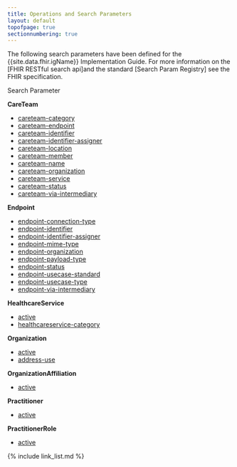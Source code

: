 ```yaml
---
title: Operations and Search Parameters
layout: default
topofpage: true
sectionnumbering: true
---
```


The following search parameters have been defined for the {{site.data.fhir.igName}} Implementation Guide.  For more information on the [FHIR RESTful search api]and the standard [Search Param Registry] see the FHIR specification.

<!-- Operations


  { % include list-simple-operationdefinitions.xhtml % }


-->

Search Parameter


**CareTeam**
  - [careteam-category](SearchParameter-argo-q-careteam-careteam-category.html)
  - [careteam-endpoint](SearchParameter-argo-q-careteam-careteam-endpoint.html)
  - [careteam-identifier](SearchParameter-argo-q-careteam-careteam-identifier.html)
  - [careteam-identifier-assigner](SearchParameter-argo-q-careteam-careteam-identifier-assigner.html)
  - [careteam-location](SearchParameter-argo-q-careteam-careteam-location.html)
  - [careteam-member](SearchParameter-argo-q-careteam-careteam-member.html)
  - [careteam-name](SearchParameter-argo-q-careteam-careteam-name.html)
  - [careteam-organization](SearchParameter-argo-q-careteam-careteam-organization.html)
  - [careteam-service](SearchParameter-argo-q-careteam-careteam-service.html)
  - [careteam-status](SearchParameter-argo-q-careteam-careteam-status.html)
  - [careteam-via-intermediary](SearchParameter-argo-q-careteam-careteam-via-intermediary.html)

**Endpoint**
  - [endpoint-connection-type](SearchParameter-argo-q-endpoint-endpoint-connection-type.html)
  - [endpoint-identifier](SearchParameter-argo-q-endpoint-endpoint-identifier.html)
  - [endpoint-identifier-assigner](SearchParameter-argo-q-endpoint-endpoint-identifier-assigner.html)
  - [endpoint-mime-type](SearchParameter-argo-q-endpoint-endpoint-mime-type.html)
  - [endpoint-organization](SearchParameter-argo-q-endpoint-endpoint-organization.html)
  - [endpoint-payload-type](SearchParameter-argo-q-endpoint-endpoint-payload-type.html)
  - [endpoint-status](SearchParameter-argo-q-endpoint-endpoint-status.html)
  - [endpoint-usecase-standard](SearchParameter-argo-q-endpoint-endpoint-usecase-standard.html)
  - [endpoint-usecase-type](SearchParameter-argo-q-endpoint-endpoint-usecase-type.html)
  - [endpoint-via-intermediary](SearchParameter-argo-q-endpoint-endpoint-via-intermediary.html)

**HealthcareService**
  - [active](SearchParameter-argo-q-healthcareservice-active.html)
  - [healthcareservice-category](SearchParameter-argo-q-healthcareservice-healthcareservice-category.html)

**Organization**
  - [active](SearchParameter-argo-q-organization-active.html)
  - [address-use](SearchParameter-argo-q-organization-address-use.html)

**OrganizationAffiliation**
  - [active](SearchParameter-argo-q-organizationaffiliation-active.html)

**Practitioner**
  - [active](SearchParameter-argo-q-practitioner-active.html)

**PractitionerRole**
  - [active](SearchParameter-argo-q-practitionerrole-active.html)

{% include link_list.md %}